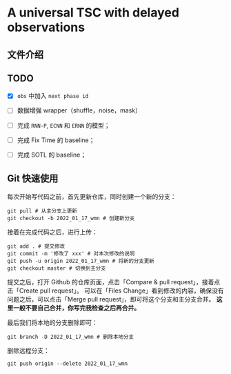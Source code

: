 <!--
 * @Author: WANG Maonan
 * @Date: 2023-02-25 18:39:16
 * @Description: 中文文档介绍
 * @LastEditTime: 2023-03-01 18:51:44
-->
# A universal TSC with delayed observations

## 文件介绍


## TODO

- [X] `obs` 中加入 `next phase id`
- [ ] 数据增强 wrapper（shuffle，noise，mask）
- [ ] 完成 `RNN-P`, `ECNN` 和 `ERNN` 的模型；
- [ ] 完成 Fix Time 的 baseline；
- [ ] 完成 SOTL 的 baseline；


## Git 快速使用

每次开始写代码之前，首先更新仓库，同时创建一个新的分支：

```shell
git pull # 从主分支上更新
git checkout -b 2022_01_17_wmn # 创建新分支
```

接着在完成代码之后，进行上传：

```shell
git add . # 提交修改
git commit -m '修改了 xxx' # 对本次修改的说明
git push -u origin 2022_01_17_wmn # 将新的分支更新
git checkout master # 切换到主分支
```

提交之后，打开 Github 的仓库页面，点击「Compare & pull request」，接着点击「Create pull request」。
可以在「Files Change」看到修改的内容，确保没有问题之后，可以点击「Merge pull request」，即可将这个分支和主分支合并。
**这里一般不要自己合并，你写完我检查之后再合并。**

最后我们将本地的分支删除即可：

```shell
git branch -D 2022_01_17_wmn # 删除本地分支
```

删除远程分支：

```shell
git push origin --delete 2022_01_17_wmn
```